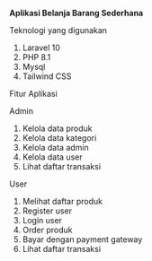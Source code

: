 **Aplikasi Belanja Barang Sederhana**

Teknologi yang digunakan

 1. Laravel 10
 2. PHP 8.1
 3. Mysql
 4. Tailwind CSS
 
 Fitur Aplikasi
 
 Admin
 1. Kelola data produk
 2. Kelola data kategori
 3. Kelola data admin
 4. Kelola data user
 5. Lihat daftar transaksi
 

 User
 1. Melihat daftar produk
 2. Register user
 3. Login user
 4. Order produk
 5. Bayar dengan payment gateway
 6. Lihat daftar transaksi

